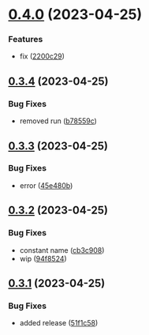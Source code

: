 # [0.4.0](https://github.com/codingkwazii/nx-react-actions/compare/v0.3.4...v0.4.0) (2023-04-25)


### Features

* fix ([2200c29](https://github.com/codingkwazii/nx-react-actions/commit/2200c2925b4a95a3bac945330db47f8123a7d394))



## [0.3.4](https://github.com/codingkwazii/nx-react-actions/compare/v0.3.3...v0.3.4) (2023-04-25)


### Bug Fixes

* removed run ([b78559c](https://github.com/codingkwazii/nx-react-actions/commit/b78559c9032f041f5c0c5247d6c8c11c780f0717))



## [0.3.3](https://github.com/codingkwazii/nx-react-actions/compare/v0.3.2...v0.3.3) (2023-04-25)


### Bug Fixes

* error ([45e480b](https://github.com/codingkwazii/nx-react-actions/commit/45e480bfc3d432762541837fe7afbd6ec161f507))



## [0.3.2](https://github.com/codingkwazii/nx-react-actions/compare/v0.3.1...v0.3.2) (2023-04-25)


### Bug Fixes

* constant name ([cb3c908](https://github.com/codingkwazii/nx-react-actions/commit/cb3c908f7256c85780a338aa54f2151a0d3bf887))
* wip ([94f8524](https://github.com/codingkwazii/nx-react-actions/commit/94f8524ea83345b95710c2cf11fc9e94fc1498bf))



## [0.3.1](https://github.com/codingkwazii/nx-react-actions/compare/v0.3.0...v0.3.1) (2023-04-25)


### Bug Fixes

* added release ([51f1c58](https://github.com/codingkwazii/nx-react-actions/commit/51f1c58b78901cde9646fef42c95b4cb17398ab6))



